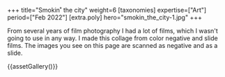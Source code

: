 +++
title="Smokin˚ the city"
weight=6
[taxonomies]
expertise=["Art"]
period=["Feb 2022"]
[extra.poly]
hero="smokin_the_city-1.jpg"
+++

From several years of film photography I had a lot of films, which I wasn't going to use in any way. I made this collage from color negative and slide films. The images you see on this page are scanned as negative and as a slide.

{{assetGallery()}}